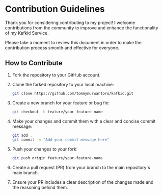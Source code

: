 # Contribution Guidelines

Thank you for considering contributing to my project! I welcome contributions from the community to improve and enhance the functionality of my Kafkid Service.

Please take a moment to review this document in order to make the contribution process smooth and effective for everyone.

## How to Contribute

1. Fork the repository to your GitHub account.

2. Clone the forked repository to your local machine:

   ```bash
   git clone https://github.com/tommynurwantoro/kafkid.git
   ```

3. Create a new branch for your feature or bug fix:

   ```bash
   git checkout -b feature/your-feature-name
   ```

4. Make your changes and commit them with a clear and concise commit message:

   ```bash
   git add .
   git commit -m "Add your commit message here"
   ```

5. Push your changes to your fork:

   ```bash
   git push origin feature/your-feature-name
   ```

6. Create a pull request (PR) from your branch to the main repository's main branch.

7. Ensure your PR includes a clear description of the changes made and the reasoning behind them.